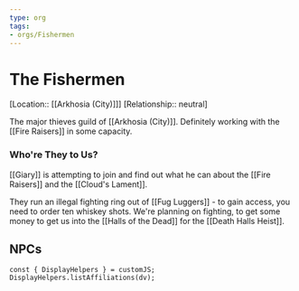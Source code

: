 ```yaml
---
type: org
tags:
- orgs/Fishermen
---
```


# The Fishermen
[Location:: [[Arkhosia (City)]]]
[Relationship:: neutral]

The major thieves guild of [[Arkhosia (City)]]. Definitely working with the [[Fire Raisers]] in some capacity.

### Who're They to Us?
[[Giary]] is attempting to join and find out what he can about the [[Fire Raisers]] and the [[Cloud's Lament]].

They run an illegal fighting ring out of [[Fug Luggers]] - to gain access, you need to order ten whiskey shots. We're planning on fighting, to get some money to get us into the [[Halls of the Dead]] for the [[Death Halls Heist]].

## NPCs
```dataviewjs
const { DisplayHelpers } = customJS; DisplayHelpers.listAffiliations(dv);
```
